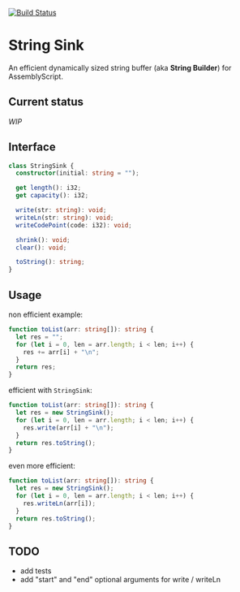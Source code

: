 [![Build Status](https://github.com/MaxGraey/as-string-sink/actions/workflows/test.yml/badge.svg?event=push)](https://github.com/MaxGraey/as-string-sink/actions/workflows/test.yml)

String Sink
===

An efficient dynamically sized string buffer (aka **String Builder**) for AssemblyScript.

## Current status

_WIP_

## Interface

```ts
class StringSink {
  constructor(initial: string = "");

  get length(): i32;
  get capacity(): i32;

  write(str: string): void;
  writeLn(str: string): void;
  writeCodePoint(code: i32): void;

  shrink(): void;
  clear(): void;

  toString(): string;
}
```

## Usage

non efficient example:

```ts
function toList(arr: string[]): string {
  let res = "";
  for (let i = 0, len = arr.length; i < len; i++) {
    res += arr[i] + "\n";
  }
  return res;
}
```

efficient with `StringSink`:

```ts
function toList(arr: string[]): string {
  let res = new StringSink();
  for (let i = 0, len = arr.length; i < len; i++) {
    res.write(arr[i] + "\n");
  }
  return res.toString();
}
```

even more efficient:

```ts
function toList(arr: string[]): string {
  let res = new StringSink();
  for (let i = 0, len = arr.length; i < len; i++) {
    res.writeLn(arr[i]);
  }
  return res.toString();
}
```

## TODO

- add tests
- add "start" and "end" optional arguments for write / writeLn
